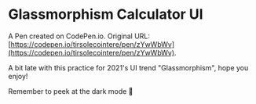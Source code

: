 # Glassmorphism Calculator UI

A Pen created on CodePen.io. Original URL: [https://codepen.io/tirsolecointere/pen/zYwWbWv](https://codepen.io/tirsolecointere/pen/zYwWbWv).

A bit late with this practice for 2021's UI trend "Glassmorphism", hope you enjoy!

Remember to peek at the dark mode 👀
